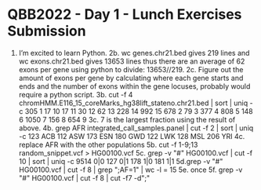 # QBB2022 - Day 1 - Lunch Exercises Submission

 1. I’m excited to learn Python.
 2b. wc genes.chr21.bed gives 219 lines and wc exons.chr21.bed gives 13653 lines thus there are an average of 62 exons per gene using python to divide: 13653//219.
 2c. Figure out the amount of exons per gene by calculating where each gene starts and ends and the number of exons within the gene locuses, probably would require a python script.
 3b. cut -f 4 chromHMM.E116_15_coreMarks_hg38lift_stateno.chr21.bed | sort | uniq -c
 305 1
  17 10
  17 11
  30 12
  62 13
 228 14
 992 15
 678 2
  79 3
 377 4
 808 5
 148 6
1050 7
 156 8
 654 9
 3c. 7 is the largest fraction using the result of above.
 4b. grep AFR integrated_call_samples.panel | cut -f 2 | sort | uniq -c
 123 ACB
 112 ASW
 173 ESN
 180 GWD
 122 LWK
 128 MSL
 206 YRI
4c. replace AFR with the other populations
5b. cut -f 1-9;13 random_snippet.vcf > HG00100.vcf
5c. grep -v "#" HG00100.vcf | cut -f 10 | sort | uniq -c
9514 0|0
 127 0|1
 178 1|0
 181 1|1
 5d.grep -v "#" HG00100.vcf | cut -f 8 | grep ";AF=1" | wc -l = 15
 5e. once
 5f. grep -v "#" HG00100.vcf | cut -f 8 | cut -f7 -d";"
 
 